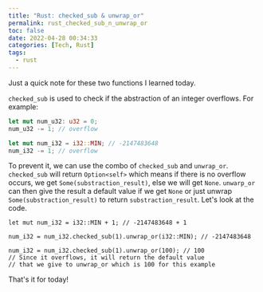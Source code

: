 ```yaml
---
title: "Rust: checked_sub & unwrap_or"
permalink: rust_checked_sub_n_unwrap_or
toc: false
date: 2022-04-28 00:34:33
categories: [Tech, Rust]
tags:
  - rust
---
```


Just a quick note for these two functions I learned today.

`checked_sub` is used to check if the abstraction of an integer overflows. For example:

```rust
let mut num_u32: u32 = 0;
num_u32 -= 1; // overflow

let mut num_i32 = i32::MIN; // -2147483648
num_i32 -= 1; // overflow
```

To prevent it, we can use the combo of `checked_sub` and `unwrap_or`. `checked_sub` will return `Option<self>` which means if there is no overflow occurs, we get `Some(substraction_result)`, else we will get `None`. `unwarp_or` can then give the result a default value if we get `None` or just unwrap `Some(substraction_result)` to return `substraction_result`. Let's look at the code.

```rust=
let mut num_i32 = i32::MIN + 1; // -2147483648 + 1

num_i32 = num_i32.checked_sub(1).unwrap_or(i32::MIN); // -2147483648

num_i32 = num_i32.checked_sub(1).unwrap_or(100); // 100
// Since it overflows, it will return the default value 
// that we give to unwrap_or which is 100 for this example
```

That's it for today!